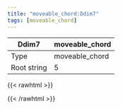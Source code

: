 ```yaml
---
title: "moveable_chord:Ddim7"
tags: [moveable_chord]
---
```


|Ddim7|moveable_chord|
|---|---|
|Type|moveable_chord|
|Root string|5|
{{< rawhtml >}}
<div class="container"></div>
<script>
const selector = '#container';
const chord = new ChordBox(selector);
chord.draw((new String("X5646X")));
</script>
{{< /rawhtml >}}
